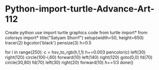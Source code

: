 # Python-import-turtle-Advance-Art-112
Create python use import turtle graphics code
from turtle import*
from colorsys import*
title("Satyam Shorrf")
setup(width=50, height=650)
tracer(2)
bgcolor('black')
pensize(3)
h=0.5


for i in range(250):
    c = hsv_to_rgb(h,1,1)
    h+=0.003
    pencolor(c)
    left(30)
    right(120)
    circle(100-i,60)
    forward(10)
    left(140)
    right(120)
    goto(0,0)
    fd(70)
    circle(30,80)
    fd(70)
    left(30)
    right(20)
    forward(10)
    h+=1/3
done() 

